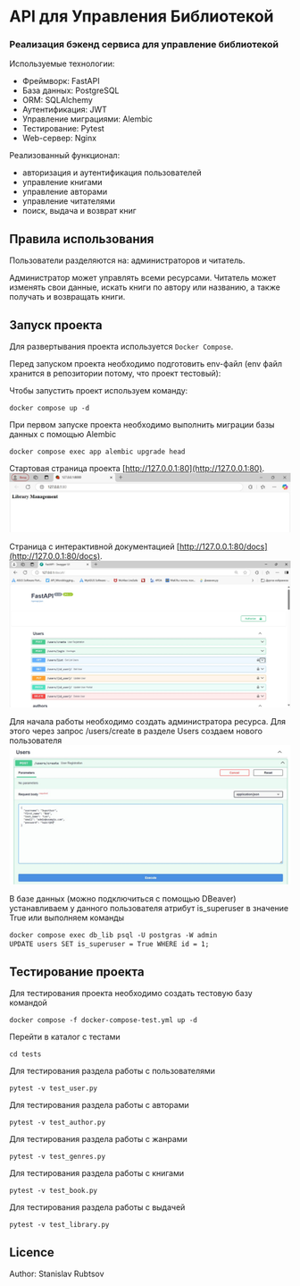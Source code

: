 # API для Управления Библиотекой
### Реализация бэкенд сервиса для управление библиотекой 

Используемые технологии:
- Фреймворк: FastAPI
- База данных: PostgreSQL
- ORM: SQLAlchemy
- Аутентификация: JWT
- Управление миграциями: Alembic
- Тестирование: Pytest
- Web-сервер: Nginx

Реализованный функционал:
- авторизация и аутентификация пользователей
- управление книгами
- управление авторами
- управление читателями
- поиск, выдача и возврат книг

## Правила использования

Пользователи разделяются  на: администраторов и читатель.

Администратор может управлять всеми ресурсами. 
Читатель может изменять свои данные, искать книги по автору или названию, а также получать и возвращать книги.

## Запуск проекта

Для развертывания проекта используется `Docker Compose`.

Перед запуском проекта необходимо подготовить env-файл (env файл хранится в репозитории потому, что проект тестовый):

Чтобы запустить проект используем команду:
```
docker compose up -d
```

При первом запуске проекта необходимо выполнить миграции базы данных с помощью Alembic 

```
docker compose exec app alembic upgrade head
```
Стартовая страница проекта [http://127.0.0.1:80](http://127.0.0.1:80).
![Стартовая страница проекта](readme_img/start.jpg)

Страница с интерактивной документацией [http://127.0.0.1:80/docs](http://127.0.0.1:80/docs).
![страница c документацией проекта](readme_img/start_api.jpg)

Для начала работы необходимо создать администратора ресурса.
Для этого через запрос /users/create в разделе Users создаем нового пользователя
![Создание пользователя](readme_img/create_user.jpg)

 В базе данных (можно подключиться с помощью DBeaver) устанавливаем у данного пользователя атрибут is_superuser в значение True или выполняем команды

```
docker compose exec db_lib psql -U postgras -W admin
UPDATE users SET is_superuser = True WHERE id = 1;
```

## Тестирование проекта

Для тестирования проекта необходимо создать тестовую базу командой
```
docker compose -f docker-compose-test.yml up -d
```

Перейти в каталог с тестами
```
cd tests
```

Для тестирования раздела работы с пользователями
```
pytest -v test_user.py
```

Для тестирования раздела работы с авторами
```
pytest -v test_author.py
```

Для тестирования раздела работы с жанрами
```
pytest -v test_genres.py
```

Для тестирования раздела работы с книгами
```
pytest -v test_book.py
```

Для тестирования раздела работы с выдачей
```
pytest -v test_library.py
```

## Licence

Author: Stanislav Rubtsov